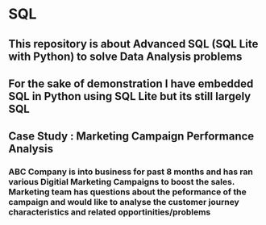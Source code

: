<h1> SQL
<h2> This repository is about Advanced SQL (SQL Lite with Python) to solve Data Analysis problems
<h2> For the sake of demonstration I have embedded SQL in Python using SQL Lite but its still largely SQL 
<h2> Case Study : Marketing Campaign Performance Analysis 
<h3> ABC Company is into business for past 8 months and has ran various Digitial Marketing Campaigns to boost the sales. Marketing team has questions about the peformance of the campaign and would like to analyse the customer journey characteristics and related opportinities/problems
